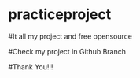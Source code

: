 # practiceproject
#It all my project and free opensource

#Check my project in Github Branch

#Thank You!!!
